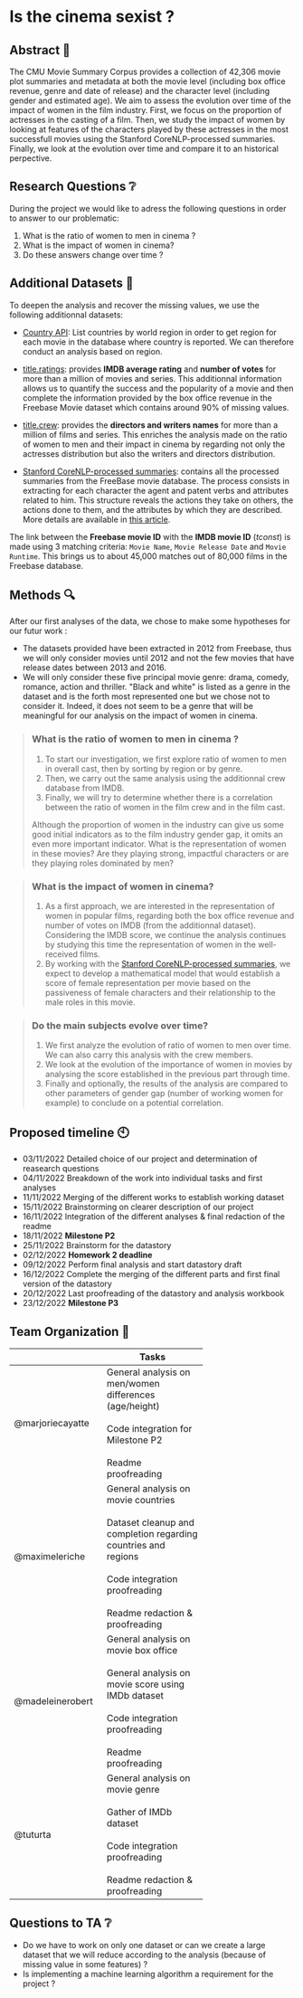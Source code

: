 # Is the cinema sexist ?

## Abstract :memo:
<!---
A 150 word description of the project idea and goals. What’s the motivation behind your project? What story would you like to tell, and why?)
--->
The CMU Movie Summary Corpus provides a collection of 42,306 movie plot summaries and metadata at both the movie level (including box office revenue, genre and date of release) and the character level (including gender and estimated age). 
We aim to assess the evolution over time of the impact of women in the film industry. First, we focus on the proportion of actresses in the casting of a film. Then, we study the impact of women by looking at features of the characters played by these actresses in the most successfull movies using the Stanford CoreNLP-processed summaries. Finally, we look at the evolution over time and compare it to an historical perpective.

## Research Questions :grey_question:
<!---
A list of research questions you would like to address during the project.
--->
During the project we would like to adress the following questions in order to answer to our problematic:

1. What is the ratio of women to men in cinema ?
1. What is the impact of women in cinema?
1. Do these answers change over time ?

<a name="additional-datasets"></a>
## Additional Datasets :fax:
<!---
List the additional dataset(s) you want to use (if any), and some ideas on how you expect to get, manage, process, and enrich it/them.
Show us that you’ve read the docs and some examples, and that you have a clear idea on what to expect. Discuss data size and format if relevant.
It is your responsibility to check that what you propose is feasible.
--->
To deepen the analysis and recover the missing values, we use the following additionnal datasets:

* [Country API](https://restcountries.com/): List countries by world region in order to get region for each movie in the database where country is reported. We can therefore conduct an analysis based on region.

* [title.ratings](https://www.imdb.com/interfaces/): provides **IMDB average rating** and **number of votes** for more than a million of movies and series. This additionnal information allows us to quantify the success and the popularity of a movie and then complete the information provided by the box office revenue in the Freebase Movie dataset which contains around 90% of missing values. 

* [title.crew](https://www.imdb.com/interfaces/): provides the **directors and writers names** for more than a million of films and series. This enriches the analysis made on the ratio of women to men and their impact in cinema by regarding not only the actresses distribution but also the writers and directors distribution.

* [Stanford CoreNLP-processed summaries](http://www.cs.cmu.edu/~ark/personas/): contains all the processed summaries from the FreeBase movie database. The process consists in extracting for each character the agent and patent verbs and attributes related to him. This structure reveals the actions they take on others, the actions done to them, and the attributes by which they are described. More details are available in [this article](http://www.cs.cmu.edu/~dbamman/pubs/pdf/bamman+oconnor+smith.acl13.pdf).


The link between the **Freebase movie ID** with the **IMDB movie ID** (*tconst*) is made using 3 matching criteria: `Movie Name`, `Movie Release Date` and `Movie Runtime`. This brings us to about 45,000 matches out of 80,000 films in the Freebase database.

## Methods :mag:

After our first analyses of the data, we chose to make some hypotheses for our futur work :
- The datasets provided have been extracted in 2012 from Freebase, thus we will only consider movies until 2012 and not the few movies that have release dates between 2013 and 2016.
- We will only consider these five principal movie genre: drama, comedy, romance, action and thriller. "Black and white" is listed as a genre in the dataset and is the forth most represented one but we chose not to consider it. Indeed, it does not seem to be a genre that will be meaningful for our analysis on the impact of women in cinema.

> ### What is the ratio of women to men in cinema ?
> 1. To start our investigation, we first explore ratio of women to men in overall cast, then by sorting by region or by genre. 
> 2. Then, we carry out the same analysis using the additionnal crew database from IMDB.  
> 3. Finally, we will try to determine whether there is a correlation between the ratio of women in the film crew and in the film cast.
>
>Although the proportion of women in the industry can give us some good initial indicators as to the film industry gender gap, it omits an even more important indicator. What is the representation of women in these movies? Are they playing strong, impactful characters or are they playing roles dominated by men? 

> ### What is the impact of women in cinema?
> 1. As a first approach, we are interested in the representation of women in popular films, regarding both the box office revenue and number of votes on IMDB (from the additionnal dataset). Considering the IMDB score, we continue the analysis continues by studying this time the representation of women in the well-received films.
> 2. By working with the [Stanford CoreNLP-processed summaries](http://www.cs.cmu.edu/~ark/personas/), we expect to develop a mathematical model that would establish a score of female representation per movie based on the passiveness of female characters and their relationship to the male roles in this movie. 
>

> ### Do the main subjects evolve over time?
> 1. We first analyze the evolution of ratio of women to men over time. We can also carry this analysis with the crew members.
> 2. We look at the evolution of the importance of women in movies by analysing the score established in the previous part through time.
> 3. Finally and optionally, the results of the analysis are compared to other parameters of gender gap (number of working women for example) to conclude on a potential correlation.

## Proposed timeline :clock10:
* 03/11/2022 Detailed choice of our project and determination of reasearch questions
* 04/11/2022 Breakdown of the work into individual tasks and first analyses
* 11/11/2022 Merging of the different works to establish working dataset
* 15/11/2022 Brainstorming on clearer description of our project
* 16/11/2022 Integration of the different analyses & final redaction of the readme
* 18/11/2022 **Milestone P2**
* 25/11/2022 Brainstorm for the datastory
* 02/12/2022 **Homework 2 deadline**
* 09/12/2022 Perform final analysis and start datastory draft
* 16/12/2022 Complete the merging of the different parts and first final version of the datastory
* 20/12/2022 Last proofreading of the datastory and analysis workbook
* 23/12/2022 **Milestone P3**

## Team Organization :raised_hands:
<!---
A list of internal milestones up until project Milestone 3.
--->
<table class="tg" style="undefined;table-layout: fixed; width: 342px">
<colgroup>
<col style="width: 164px">
<col style="width: 178px">
</colgroup>
<thead>
  <tr>
    <th class="tg-0lax"></th>
    <th class="tg-0lax">Tasks</th>
  </tr>
</thead>
<tbody>
  <tr>
    <td class="tg-0lax">@marjoriecayatte</td>
    <td class="tg-0lax">General analysis on men/women differences (age/height)<br><br>Code integration for Milestone P2<br><br>Readme proofreading</td>
  </tr>
  <tr>
    <td class="tg-0lax">@maximeleriche</td>
    <td class="tg-0lax">General analysis on movie countries<br><br>Dataset cleanup and completion regarding countries and regions<br><br>Code integration proofreading<br><br>Readme redaction & proofreading</td>
  </tr>
  <tr>
    <td class="tg-0lax">@madeleinerobert</td>
    <td class="tg-0lax">General analysis on movie box office<br><br>General analysis on movie score using IMDb dataset<br><br>Code integration proofreading<br><br>Readme proofreading</td>
  </tr>
  <tr>
    <td class="tg-0lax">@tuturta</td>
    <td class="tg-0lax">General analysis on movie genre<br><br>Gather of IMDb dataset<br><br>Code integration proofreading<br><br>Readme redaction & proofreading</td>
  </tr>
</tbody>
</table>

## Questions to TA :grey_question:
- Do we have to work on only one dataset or can we create a large dataset that we will reduce according to the analysis (because of missing value in some features) ?
- Is implementing a machine learning algorithm a requirement for the project ?

